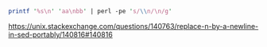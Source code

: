 ```perl
printf '%s\n' 'aa\nbb' | perl -pe 's/\\n/\n/g'
```

https://unix.stackexchange.com/questions/140763/replace-n-by-a-newline-in-sed-portably/140816#140816
